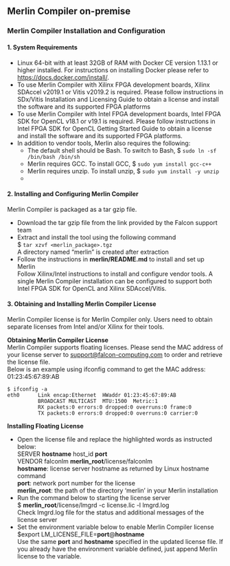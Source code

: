 ## Merlin Compiler on-premise

### Merlin Compiler Installation and Configuration
#### 1. System Requirements
* Linux 64-bit with at least 32GB of RAM with Docker CE version 1.13.1 or higher installed. For instructions on installing Docker please refer to https://docs.docker.com/install/.
* To use Merlin Compiler with Xilinx FPGA development boards, Xilinx SDAccel v2019.1 or Vitis v2019.2 is required. Please follow instructions in SDx/Vitis Installation and Licensing Guide to obtain a license and install the software and its supported FPGA platforms
* To use Merlin Compiler with Intel FPGA development boards, Intel FPGA SDK for OpenCL v18.1 or v19.1 is required. Please follow instructions in Intel FPGA SDK for OpenCL Getting Started Guide to obtain a license and install the software and its supported FPGA platforms.
* In addition to vendor tools, Merlin also requires the following:
  - The default shell should be Bash. To switch to Bash,
   $ `sudo ln -sf /bin/bash /bin/sh`
  - Merlin requires GCC. To install GCC,
   $ `sudo yum install gcc-c++`
  - Merlin requires unzip. To install unzip,
   $ `sudo yum install -y unzip`
  - 

#### 2. Installing and Configuring Merlin Compiler
  Merlin Compiler is packaged as a tar gzip file.
* Download the tar gzip file from the link provided by the Falcon support team
* Extract and install the tool using the following command  
  $ `tar xzvf <merlin_package>.tgz`  
  A directory named “merlin” is created after extraction
* Follow the instructions in **merlin/README.md** to install and set up Merlin  
  Follow Xilinx/Intel instructions to install and configure vendor tools. A single Merlin Compiler installation can be configured to support both Intel FPGA SDK for OpenCL and Xilinx SDAccel/Vitis.

#### 3. Obtaining and Installing Merlin Compiler License 
  Merlin Compiler license is for Merlin Compiler only. Users need to obtain separate licenses from Intel and/or Xilinx for their tools.

   **Obtaining Merlin Compiler License**  
   Merlin Compiler supports floating licenses. Please send the MAC address of your license server to support@falcon-computing.com to order and retrieve the license file.  
   Below is an example using ifconfig command to get the MAC address: 01:23:45:67:89:AB  

    $ ifconfig -a  
    eth0      Link encap:Ethernet  HWaddr 01:23:45:67:89:AB  
              BROADCAST MULTICAST  MTU:1500  Metric:1  
              RX packets:0 errors:0 dropped:0 overruns:0 frame:0  
              TX packets:0 errors:0 dropped:0 overruns:0 carrier:0  

   **Installing Floating License**
* Open the license file and replace the highlighted words as instructed below:  
   SERVER **hostname** host_id **port**  
   VENDOR falconlm **merlin_root**/license/falconlm  
   **hostname**:  license server hostname as returned by Linux hostname command  
   **port**: network port number for the license  
   **merlin_root**:  the path of the directory ‘merlin’ in your Merlin installation
* Run the command below to starting the license server  
  $ **merlin_root**/license/lmgrd -c license.lic -l lmgrd.log  
  Check lmgrd.log file for the status and additional messages of the license server
* Set the environment variable below to enable Merlin Compiler license  
  $export LM_LICENSE_FILE=**port**@**hostname**  
  Use the same **port** and **hostname** specified in the updated license file. If you already have the environment variable defined, just append Merlin license to the variable.


